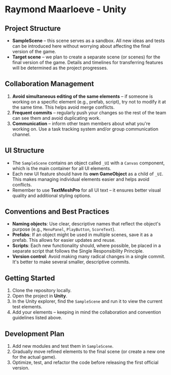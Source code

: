 # Raymond Maarloeve - Unity

## Project Structure
- **SampleScene** – this scene serves as a sandbox. All new ideas and tests can be introduced here without worrying about affecting the final version of the game.
- **Target scene** – we plan to create a separate scene (or scenes) for the final version of the game. Details and timelines for transferring features will be determined as the project progresses.

## Collaboration Management
1. **Avoid simultaneous editing of the same elements** – if someone is working on a specific element (e.g., prefab, script), try not to modify it at the same time. This helps avoid merge conflicts.
2. **Frequent commits** – regularly push your changes so the rest of the team can see them and avoid duplicating work.
3. **Communication** – inform other team members about what you're working on. Use a task tracking system and/or group communication channel.

## UI Structure
- The `SampleScene` contains an object called `_UI` with a `Canvas` component, which is the main container for all UI elements.
- Each new UI feature should have its **own GameObject** as a child of `_UI`. This makes managing individual elements easier and helps avoid conflicts.
- Remember to use **TextMeshPro** for all UI text – it ensures better visual quality and additional styling options.

## Conventions and Best Practices
- **Naming objects**: Use clear, descriptive names that reflect the object's purpose (e.g., `MenuPanel`, `PlayButton`, `ScoreText`).
- **Prefabs**: If an object might be used in multiple scenes, save it as a prefab. This allows for easier updates and reuse.
- **Scripts**: Each new functionality should, where possible, be placed in a separate script that follows the Single Responsibility Principle.
- **Version control**: Avoid making many radical changes in a single commit. It's better to make several smaller, descriptive commits.

## Getting Started
1. Clone the repository locally.
2. Open the project in **Unity**.
3. In the Unity explorer, find the `SampleScene` and run it to view the current test elements.
4. Add your elements – keeping in mind the collaboration and convention guidelines listed above.

## Development Plan
1. Add new modules and test them in `SampleScene`.
2. Gradually move refined elements to the final scene (or create a new one for the actual game).
3. Optimize, test, and refactor the code before releasing the first official version.

